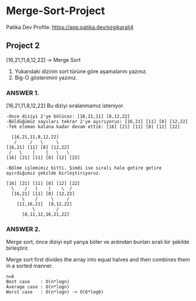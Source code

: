 # Merge-Sort-Project
Patika Dev Profile: https://app.patika.dev/ezgikarali4

## Project 2
[16,21,11,8,12,22] -> Merge Sort

1. Yukarıdaki dizinin sort türüne göre aşamalarını yazınız.
2. Big-O gösterimini yazınız.

### ANSWER 1. ###

[16,21,11,8,12,22] Bu diziyi sıralanmamız isteniyor.

    -Önce diziyi 2'ye bölücez: [16,21,11] [8,12,22]
    -Böldüğümüz sayıları tekrar 2'ye ayırıyoruz: [16,21] [11] [8] [12,22]
    -Tek eleman kalana kadar devam ettik: [16] [21] [11] [8] [12] [22]
    
      [16,21,11,8,12,22]
       /     /   \     \
    [16,21] [11] [8] [12,22]
     /   \    |    |   \   \ 
    [16] [21] [11] [8] [12] [22]
    
    -Bölme işlemimiz bitti. Şimdi ise sıralı hale getire getire ayırdığımız şekilde birleştiriyoruz.

    [16] [21] [11] [8] [12] [22]
      \    /   |    |    \  /
      [16,21] [11] [8] [12,22]
          \    /     \     /
        [11,16,21]  [8,12,22]
              \        /
          [8,11,12,16,21,22] 


### ANSWER 2. ###

Merge sort, önce diziyi eşit yarıya böler ve ardından bunları sıralı bir şekilde birleştirir.

Merge sort first divides the array into equal halves and then combines them in a sorted manner.

    n=6
    Best case    : O(n*logn)
    Average case : O(n*logn)
    Worst case   : O(n*logn) -> O(6*log6)
